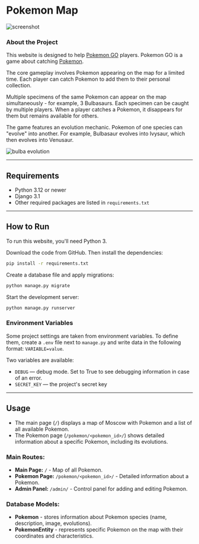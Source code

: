 
# Pokemon Map

![screenshot](https://dvmn.org/filer/canonical/1563275070/172/)

### About the Project

This website is designed to help [Pokemon GO](https://www.pokemongo.com/en-us/) players. Pokemon GO is a game about catching [Pokemon](https://en.wikipedia.org/wiki/Pok%C3%A9mon).

The core gameplay involves Pokemon appearing on the map for a limited time. Each player can catch Pokemon to add them to their personal collection.

Multiple specimens of the same Pokemon can appear on the map simultaneously - for example, 3 Bulbasaurs. Each specimen can be caught by multiple players. When a player catches a Pokemon, it disappears for them but remains available for others.

The game features an evolution mechanic. Pokemon of one species can "evolve" into another. For example, Bulbasaur evolves into Ivysaur, which then evolves into Venusaur.

![bulba evolution](https://dvmn.org/filer/canonical/1562265973/167/)

---

## Requirements

- Python 3.12 or newer
- Django 3.1
- Other required packages are listed in `requirements.txt`

---

## How to Run

To run this website, you'll need Python 3.

Download the code from GitHub. Then install the dependencies:

```sh
pip install -r requirements.txt
```

Create a database file and apply migrations:

```sh
python manage.py migrate
```

Start the development server:

```sh
python manage.py runserver
```
### Environment Variables

Some project settings are taken from environment variables. To define them, create a `.env` file next to `manage.py` and write data in the following format: `VARIABLE=value`.

Two variables are available:
- `DEBUG` — debug mode. Set to True to see debugging information in case of an error.
- `SECRET_KEY` — the project's secret key


---

## Usage

- The main page (`/`) displays a map of Moscow with Pokemon and a list of all available Pokemon.
- The Pokemon page (`/pokemon/<pokemon_id>/`) shows detailed information about a specific Pokemon, including its evolutions.

### Main Routes:

- **Main Page:** `/` - Map of all Pokemon.
- **Pokemon Page:** `/pokemon/<pokemon_id>/` - Detailed information about a Pokemon.
- **Admin Panel:** `/admin/` - Control panel for adding and editing Pokemon.

### Database Models:

- **Pokemon** - stores information about Pokemon species (name, description, image, evolutions).
- **PokemonEntity** - represents specific Pokemon on the map with their coordinates and characteristics.
